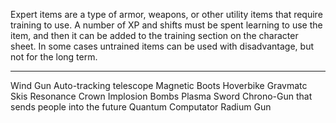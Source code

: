 Expert items are a type of armor, weapons, or other utility items that require training to use. A number of XP and shifts must be spent learning to use the item, and then it can be added to the training section on the character sheet. In some cases untrained items can be used with disadvantage, but not for the long term. 

---
Wind Gun
Auto-tracking telescope
Magnetic Boots
Hoverbike
Gravmatc Skis
Resonance Crown
Implosion Bombs
Plasma Sword
Chrono-Gun that sends people into the future
Quantum Computator
Radium Gun